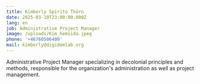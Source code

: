 ```yaml
---
title: Kimberly Spirito Thörn
date: 2025-03-10T23:00:00.000Z
lang: en
job: Administrative Project Manager
image: /uploads/Kim_hemsida.jpeg
phone: '+46760506409'
mail: kimberly@digidemlab.org
---
```


Administrative Project Manager specializing in decolonial principles and methods, responsible for the organization's administration as well as project management.
